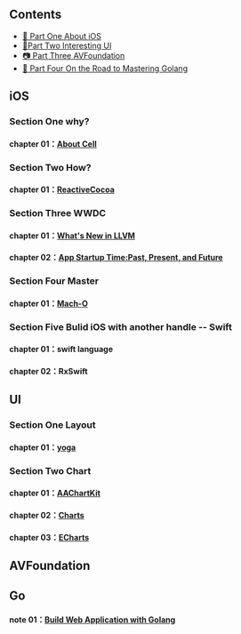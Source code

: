 ## Contents

- [🍎 Part One About iOS](#iOS)
- [📏Part Two Interesting UI](#UI)
- [📷 Part Three AVFoundation](#AVFoundation)
- [🐹 Part Four On the Road to Mastering Golang](#Go)



## iOS

### Section One why?

#### chapter 01：[About Cell](https://github.com/Yangchengfeng/HepburnBook/blob/master/AboutTableViewCell.md)

### Section Two How?

#### chapter 01：[ReactiveCocoa](https://tech.meituan.com/tag/ReactiveCocoa)

### Section Three WWDC

#### chapter 01：[What's New in LLVM](https://github.com/Yangchengfeng/HepburnBook/blob/master/LLVM.md)
#### chapter 02：[App Startup Time:Past, Present, and Future](https://github.com/Yangchengfeng/HepburnBook/blob/master/AppStartupTimePastPresentAndFuture.md)

###  Section Four Master

#### chapter 01：[Mach-O](https://github.com/Yangchengfeng/HepburnBook/blob/master/MachO.md)

###  Section Five Bulid iOS with another handle -- Swift

#### chapter 01：swift language

#### chapter 02：RxSwift 

## UI

### Section One Layout

#### chapter 01：[yoga](https://github.com/Yangchengfeng/HepburnBook/tree/master/HeraYoga)

### Section Two Chart

#### chapter 01：[AAChartKit](https://github.com/Yangchengfeng/HepburnBook/tree/master/HeraChart/HeraChart)

#### chapter 02：[Charts](https://github.com/Yangchengfeng/HepburnBook/blob/master/HeraChart/README.md)

#### chapter 03：[ECharts](https://github.com/Yangchengfeng/HepburnBook/blob/master/HeraChart/README.md)

## AVFoundation

## Go

#### note 01：[Build Web Application with Golang](https://github.com/Yangchengfeng/HepburnBook/blob/master/AfterReading%EF%BC%9ABuildWebApplicationWithGolang.md)

